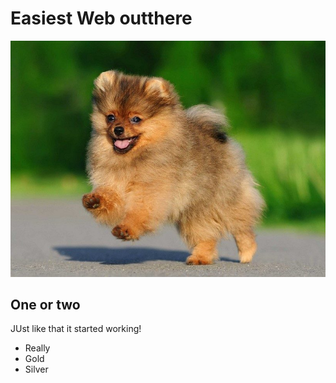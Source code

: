 # Easiest Web outthere

![Cute Puppy](pompuppy.jpg)

## One or two
JUst like that it started working!

- Really
- Gold 
- Silver
 
